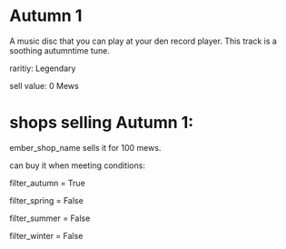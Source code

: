 # Autumn 1

A music disc that you can play at your den record player. This track is a soothing autumntime tune.

raritiy: Legendary

sell value: 0 Mews

# shops selling Autumn 1:

ember_shop_name sells it for 100 mews.

can buy it when meeting conditions: 

filter_autumn = True

filter_spring = False

filter_summer = False

filter_winter = False